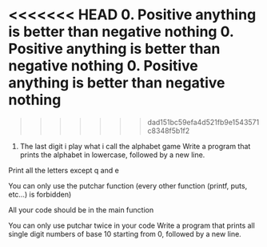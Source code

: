 <<<<<<< HEAD
0. Positive anything is better than negative nothing
0. Positive anything is better than negative nothing
0. Positive anything is better than negative nothing
=======

>>>>>>> dad151bc59efa4d521fb9e1543571c8348f5b1f2
1. The last digit
i play what i call the alphabet game
Write a program that prints the alphabet in lowercase, followed by a new line.



Print all the letters except q and e

You can only use the putchar function (every other function (printf, puts, etc…) is forbidden)

All your code should be in the main function

You can only use putchar twice in your code
Write a program that prints all single digit numbers of base 10 starting from 0, followed by a new line.
